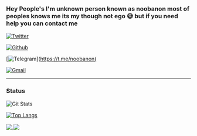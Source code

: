 

### Hey People's I'm unknown person known as noobanon most of peoples knows me its my though not ego 😅 but if you need help you can contact me 


[![Twitter](https://img.shields.io/badge/twitter-%231DA1F2.svg?&style=for-the-badge&logo=twitter&logoColor=white)](https://twitter.com/noobanonx)

[![Github](https://img.shields.io/badge/github-%23100000.svg?&style=for-the-badge&logo=github&logoColor=white)](https://github.com/noobanon)

[![Telegram](https://img.shields.io/badge/THE%20ANON-%40NOOBANON-red)](https://t.me/noobanon(

[![Gmail](https://img.shields.io/badge/gmail-D14836?&style=for-the-badge&logo=gmail&logoColor=white)](mailto:noobanon@pm.me)


---
### Status
![Git Stats](https://github-readme-stats.vercel.app/api?username=noobanon&theme=tokyonight&show_icons=true)

[![Top Langs](https://github-readme-stats.vercel.app/api/top-langs/?username=noobanon&layout=compact)](https://github.com/noobanon/github-readme-stats)

<a href="https://github.com/noobanon/github-readme-stats">
  <img align="center" src="https://github-readme-stats.vercel.app/api/pin/?username=anuraghazra&repo=github-readme-stats" />
</a>
<a href="https://github.com/noobanon/convoychat">
  <img align="center" src="https://github-readme-stats.vercel.app/api/pin/?username=noobanon&repo=convoychat" />
</a>
